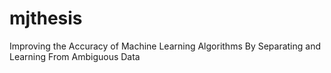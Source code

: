 # mjthesis
Improving the Accuracy of Machine Learning Algorithms By Separating and Learning From Ambiguous Data
